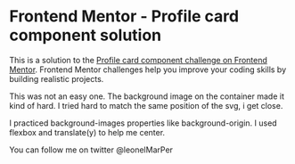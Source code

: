 # Frontend Mentor - Profile card component solution

This is a solution to the [Profile card component challenge on Frontend Mentor](https://www.frontendmentor.io/challenges/profile-card-component-cfArpWshJ). Frontend Mentor challenges help you improve your coding skills by building realistic projects. 


This was not an easy one. The background image on the container made it kind of hard. I tried hard to match the same position of the svg, i get close. 

I practiced background-images properties like background-origin. I used flexbox and translate(y) to help me center.

You can follow me on twitter @leonelMarPer